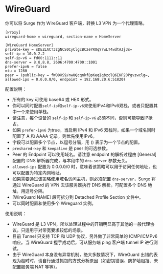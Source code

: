 # WireGuard

你可以将 Surge 作为 WireGuard 客户端，转换 L3 VPN 为一个代理策略。

```
[Proxy]
wireguard-home = wireguard, section-name = HomeServer

[WireGuard HomeServer]
private-key = sDEZLACT3zgNCS0CyClgcBC2eYROqYrwLT4wdtAJj3s=
self-ip = 10.0.2.2
self-ip-v6 = fd00:1111::11
dns-server = 8.8.8.8, 2606:4700:4700::1001
prefer-ipv6 = false
mtu = 1280
peer = (public-key = fWO8XS9/nwUQcqnkfBpKeqIqbzclQ6EKP20Pgvzwclg=, allowed-ips = 0.0.0.0/0, endpoint = 192.168.20.6:51820)
```

配置说明：

- 所有的 key 可使用 base64 或 HEX 形式。
- 你可以同时配置`self-ip`和`self-ip-v6`来使用IPv4和IPv6双栈，或者只配置其中一个来使用单栈。
- 请注意，每个设备的 `self-ip` 和 `self-ip-v6` 必须不同，否则可能导致IP抢占。
- 如果 `prefer-ipv6` 为true，当启用 IPv4 和 IPv6 双栈时，如果一个域名同时配置了 A 和 AAAA 记录，则优先使用IPv6。
- 字段可以配置多个节点，以逗号分隔，用 () 表示为一个节点的配置。
- `preshared-key` 和 `keepalive` 是 peer 的可选参数。
- Peer 的 Endpoint 可以使用域名。请注意 endpoint 的解析过程由 [General] 配置的 DNS 解析器完成，与本段中的 `dns-server` 参数无关。
- `allowed-ips` 配置为 0.0.0.0/0 时，意味着该策略可以用于访问任何地址，也可以配置为特定内网地址。
- 如果需要通过该策略使用域名访问主机，则必须配置 `dns-server`，Surge 将通过 WireGuard 的 VPN 去该服务器执行 DNS 解析。可配置多个 DNS 地址，用逗号分隔。
- [WireGuard NAME] 段可拆分到 Detached Profile Section 文件中。
- 可以同时配置和使用多个 Wireguard 实例。

使用说明：

- WireGuard 是 L3 VPN，所以处理过程中的开销明显高于其他的一般代理协议。只适用于对带宽要求较低的场景。
- 目前 Tunnel 只支持 TCP 和 UDP 协议，另外做了非常简单的 ICMP/ICMPv6 响应。当 WireGuard 握手成功后，可从服务端 ping 客户端 tunnel IP 进行测试。
- 由于 WireGuard 本身没有异常机制，绝大多数情况下，WireGuard 出错的表现为超时时，请自行通过抓包的方式分析原因（如密钥错误、防护墙阻挡、未配置服务端 NAT 等等）。

